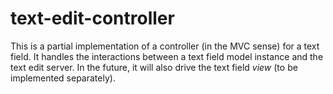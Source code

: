# text-edit-controller

This is a partial implementation of a controller (in the MVC sense) for a text
field. It handles the interactions between a text field model instance and the
text edit server. In the future, it will also drive the text field _view_ (to be
implemented separately).